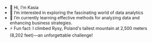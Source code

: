 - 👋 Hi, I’m Kasia
- 👀 I’m interested in exploring the fascinating world of data analytics
- 🌱 I’m currently learning effective methods for analyzing data and enhancing business strategies.
- ⚡ Fun fact: I climbed Rysy, Poland's tallest mountain at 2,500 meters (8,202 feet)—an unforgettable challenge!

<!---
KMoscipan/KMoscipan is a ✨ special ✨ repository because its `README.md` (this file) appears on your GitHub profile.
You can click the Preview link to take a look at your changes.
--->
